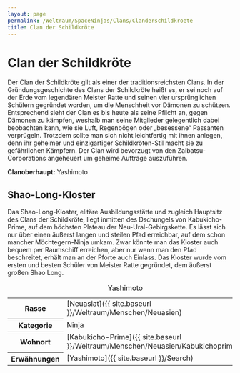 ```yaml
---
layout: page
permalink: /Weltraum/SpaceNinjas/Clans/Clanderschildkroete
title: Clan der Schildkröte
---
```



# Clan der Schildkröte


Der Clan der Schildkröte gilt als einer der traditionsreichsten Clans. In der Gründungsgeschichte des Clans der Schildkröte heißt es, er sei noch auf der Erde vom legendären Meister Ratte und seinen vier ursprünglichen Schülern gegründet worden, um die Menschheit vor Dämonen zu schützen. Entsprechend sieht der Clan es bis heute als seine Pflicht an, gegen Dämonen zu kämpfen, weshalb man seine Mitglieder gelegentlich dabei beobachten kann, wie sie Luft, Regenbögen oder „besessene“ Passanten verprügeln. Trotzdem sollte man sich nicht leichtfertig mit ihnen anlegen, denn ihr geheimer und einzigartiger Schildkröten-Stil macht sie zu gefährlichen Kämpfern. Der Clan wird bevorzugt von den Zaibatsu-Corporations angeheuert um geheime Aufträge auszuführen.

**Clanoberhaupt:** Yashimoto

## Shao-Long-Kloster

Das Shao-Long-Kloster, elitäre Ausbildungsstätte und zugleich Hauptsitz des Clans der Schildkröte, liegt inmitten des Dschungels von Kabukicho-Prime, auf dem höchsten Plateau der Neu-Ural-Gebirgskette. Es lässt sich nur über einen äußerst langen und steilen Pfad erreichbar, auf dem schon mancher Möchtegern-Ninja umkam. Zwar könnte man das Kloster auch bequem per Raumschiff erreichen, aber nur wenn man den Pfad beschreitet, erhält man an der Pforte auch Einlass. Das Kloster wurde vom ersten und besten Schüler von Meister Ratte gegründet, dem äußerst großen Shao Long.


<aside>
<table data-type="slc">
<caption>Yashimoto</caption>
<tbody>
<tr><th>Rasse</th><td>[Neuasiat]({{ site.baseurl }}/Weltraum/Menschen/Neuasien)</td></tr>
<tr><th>Kategorie</th><td>Ninja</td></tr>
<tr><th>Wohnort</th><td>[Kabukicho-Prime]({{ site.baseurl }}/Weltraum/Menschen/Neuasien/Kabukichoprime)</td></tr>
<tr><th>Erwähnungen</th><td>[Yashimoto]({{ site.baseurl }}/Search)</td></tr>
</tbody>
</table>
</aside>

